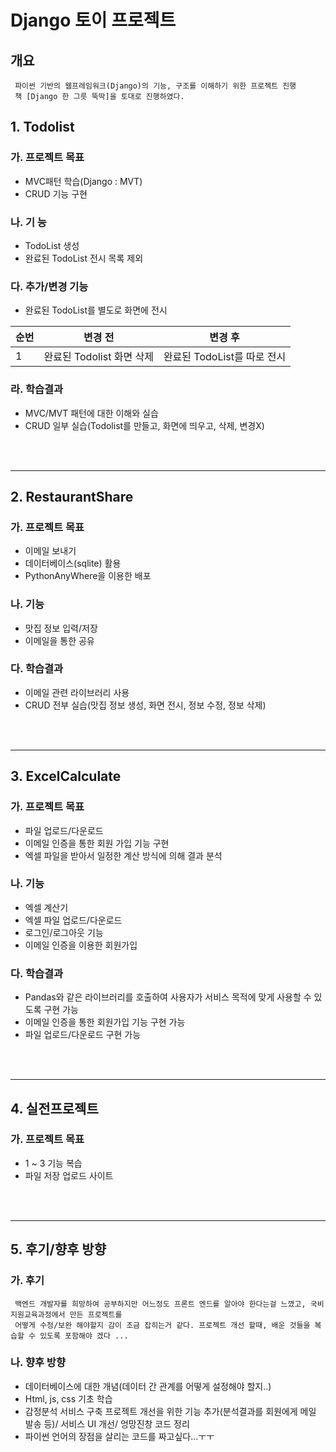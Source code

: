 # Django 토이 프로젝트 

## 개요
~~~
 파이썬 기반의 웹프레임워크(Django)의 기능, 구조를 이해하기 위한 프로젝트 진행
 책 [Django 한 그릇 뚝딱]을 토대로 진행하였다. 
~~~

## 1. Todolist
### 가. 프로젝트 목표
* MVC패턴 학습(Django : MVT)
* CRUD 기능 구현

### 나. 기 능
* TodoList 생성
* 완료된 TodoList 전시 목록 제외

### 다. 추가/변경 기능
* 완료된 TodoList를 별도로 화면에 전시

|순번| 변경 전 | 변경 후 |
|-----|:----------------:|:----------------:|
|1|완료된 Todolist 화면 삭제| 완료된 TodoList를 따로 전시|

### 라. 학습결과
* MVC/MVT 패턴에 대한 이해와 실습
* CRUD 일부 실습(Todolist를 만들고, 화면에 띄우고, 삭제, 변경X)

<br>
<br>
<hr>

## 2. RestaurantShare
### 가. 프로젝트 목표
* 이메일 보내기
* 데이터베이스(sqlite) 활용
* PythonAnyWhere을 이용한 배포

### 나. 기능
* 맛집 정보 입력/저장
* 이메일을 통한 공유

### 다. 학습결과
* 이메일 관련 라이브러리 사용
* CRUD 전부 실습(맛집 정보 생성, 화면 전시, 정보 수정, 정보 삭제)
<br>
<br>
<hr>

## 3. ExcelCalculate
### 가. 프로젝트 목표
* 파일 업로드/다운로드 
* 이메일 인증을 통한 회원 가입 기능 구현
* 엑셀 파일을 받아서 일정한 계산 방식에 의해 결과 분석

### 나. 기능
* 엑셀 계산기
* 엑셀 파일 업로드/다운로드
* 로그인/로그아웃 기능
* 이메일 인증을 이용한 회원가입

### 다. 학습결과
* Pandas와 같은 라이브러리를 호출하여 사용자가 서비스 목적에 맞게 사용할 수 있도록 구현 가능
* 이메일 인증을 통한 회원가입 기능 구현 가능
* 파일 업로드/다운로드 구현 가능
<br>
<br>
<hr>

## 4. 실전프로젝트
### 가. 프로젝트 목표
* 1 ~ 3 기능 복습
* 파일 저장 업로드 사이트 
<br>
<br>
<hr>

## 5. 후기/향후 방향
### 가. 후기
~~~
 백엔드 개발자를 희망하여 공부하지만 어느정도 프론트 엔드를 알아야 한다는걸 느꼈고, 국비지원교육과정에서 만든 프로젝트를 
 어떻게 수정/보완 해야할지 감이 조금 잡히는거 같다. 프로젝트 개선 할때, 배운 것들을 복습할 수 있도록 포함해야 겠다 ... 
~~~
### 나. 향후 방향
* 데이터베이스에 대한 개념(데이터 간 관계를 어떻게 설정해야 할지..)
* Html, js, css 기초 학습
* 감정분석 서비스 구축 프로젝트 개선을 위한 기능 추가(분석결과를 회원에게 메일 발송 등)/ 서비스 UI 개선/ 엉망진창 코드 정리 
* 파이썬 언어의 장점을 살리는 코드를 짜고싶다...ㅜㅜ 
